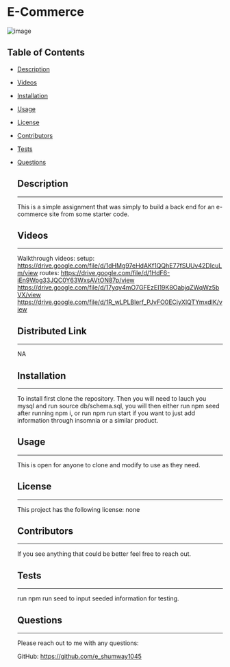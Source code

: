  # E-Commerce

    
  ![image](https;//img.shields.io/badge/license-none-brightgreen)
  
  ## Table of Contents
    
* [Description](#Description)

* [Videos](#Videos)
    
* [Installation](#Installation)
    
* [Usage](#Usage)
    
* [License](#License)
    
* [Contributors](#Contributors)
    
* [Tests](#Tests)
    
* [Questions](#Questions)


    ## Description
    -------------------------------------------------------
    This is a simple assignment that was simply to build a back end for an e-commerce site from some starter code.
    
    ## Videos
    -------------------------------------------------------
    Walkthrough videos:
    setup:
    https://drive.google.com/file/d/1dHMg97eHdAKf1QQhE77fSUUv42DIcuLm/view
    routes:
    https://drive.google.com/file/d/1HdF6-iEn9Wpg33JQC0Y63WxsAVtON87p/view
    https://drive.google.com/file/d/17yqv4mO7GFEzEI19K8OabjqZWqWz5bVX/view
    https://drive.google.com/file/d/1R_wLPLBlerf_PJvFO0ECiyXlQTYmxdIK/view

    ## Distributed Link
    -------------------------------------------------------
    NA


    ## Installation
    -------------------------------------------------------
    To install first clone the repository.  Then you will need to lauch you mysql and run source db/schema.sql, you will then either run npm seed after running npm i, or run npm run start if you want to just add information through insomnia or a similar product.  

    ## Usage
    -------------------------------------------------------
    This is open for anyone to clone and modify to use as they need.

    ## License
    -------------------------------------------------------
    This project has the following license: none

    ## Contributors
    -------------------------------------------------------
    If you see anything that could be better feel free to reach out.

    ## Tests
    -------------------------------------------------------
    run npm run seed to input seeded information for testing.

    ## Questions
    -------------------------------------------------------
    Please reach out to me with any questions:

    GitHub: https://github.com/e_shumway1045
  
